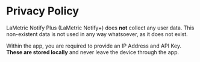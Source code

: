 # Privacy Policy

LaMetric Notify Plus (LaMetric Notify+) does **not** collect any user data. This non-existent data is not used in any way whatsoever, as it does not exist.

Within the app, you are required to provide an IP Address and API Key. **These are stored locally** and never leave the device through the app.
